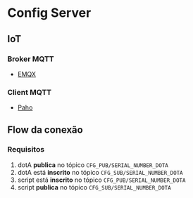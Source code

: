 # Config Server

## IoT

### Broker MQTT

- [EMQX](https://www.emqx.com/en)

### Client MQTT

- [Paho](https://www.eclipse.org/paho/)

## Flow da conexão

### Requisitos

1. dotA **publica** no tópico `CFG_PUB/SERIAL_NUMBER_DOTA`
2. dotA está **inscrito** no tópico `CFG_SUB/SERIAL_NUMBER_DOTA`
3. script está **inscrito** no tópico `CFG_PUB/SERIAL_NUMBER_DOTA`
4. script **publica** no tópico `CFG_SUB/SERIAL_NUMBER_DOTA`

### 

<!--stackedit_data:
eyJoaXN0b3J5IjpbLTk0ODgxNzI4MCwtNTcxMTgwNDQzXX0=
-->